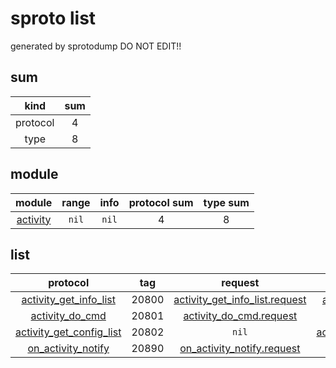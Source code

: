 # sproto list
generated by sprotodump DO NOT EDIT!!


## sum
kind|sum
:------:|:------:
protocol|4
type|8

## module
module|range|info|protocol sum|type sum
:------:|:------:|:------:|:------:|:------:
[activity](https://github.com/alphaflyingfish/autodump/blob/master//./sprotos/activity.sproto)|`nil`|`nil`|4|8

## list
protocol|tag|request|response
:------:|:------:|:------:|:------:
[activity_get_info_list](https://github.com/alphaflyingfish/autodump/blob/master//./sprotos/activity.sproto#L17)|20800|[activity_get_info_list.request](https://github.com/alphaflyingfish/autodump/blob/master//./sprotos/activity.sproto#L19)|[activity_get_info_list.response](https://github.com/alphaflyingfish/autodump/blob/master//./sprotos/activity.sproto#L22)
[activity_do_cmd](https://github.com/alphaflyingfish/autodump/blob/master//./sprotos/activity.sproto#L27)|20801|[activity_do_cmd.request](https://github.com/alphaflyingfish/autodump/blob/master//./sprotos/activity.sproto#L29)|[activity_do_cmd.response](https://github.com/alphaflyingfish/autodump/blob/master//./sprotos/activity.sproto#L34)
[activity_get_config_list](https://github.com/alphaflyingfish/autodump/blob/master//./sprotos/activity.sproto#L40)|20802|`nil`|[activity_get_config_list.response](https://github.com/alphaflyingfish/autodump/blob/master//./sprotos/activity.sproto#L44)
[on_activity_notify](https://github.com/alphaflyingfish/autodump/blob/master//./sprotos/activity.sproto#L49)|20890|[on_activity_notify.request](https://github.com/alphaflyingfish/autodump/blob/master//./sprotos/activity.sproto#L51)|`nil`